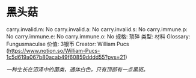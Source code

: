 # 黑头菇

carry.invalid.m: No
carry.invalid.a: No
carry.invalid.s: No
carry.immune.p: No
carry.immune.e: No
carry.immune.o: No
规格: 琐碎
类型: 材料
Glossary: Fungusmaculae
价值: 3银币
Creator: William Pucs (https://www.notion.so/William-Pucs-1c5d619a067b80acab49f60859dddd55?pvs=21)

*一种生长在沼泽中的菌类，通体白色，只有顶部有一点黑斑。*